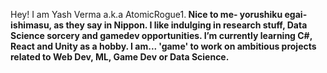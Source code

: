 Hey! I am Yash Verma a.k.a AtomicRogue1.<b>
Nice to me- yorushiku egai-ishimasu, as they say in Nippon.<b>
I like indulging in research stuff, Data Science sorcery and gamedev opportunities.<b>
I’m currently learning C#, React and Unity as a hobby.<b>
I am... 'game' to work on ambitious projects related to Web Dev, ML, Game Dev or Data Science.<b>
